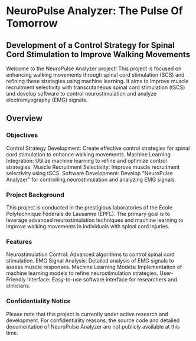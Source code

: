 # NeuroPulse Analyzer: The Pulse Of Tomorrow

## Development of a Control Strategy for Spinal Cord Stimulation to Improve Walking Movements

Welcome to the NeuroPulse Analyzer project! This project is focused on enhancing walking movements through spinal cord stimulation (SCS) and refining these strategies using machine learning. It aims to improve muscle recruitment selectivity with transcutaneous spinal cord stimulation (tSCS) and develop software to control neurostimulation and analyze electromyography (EMG) signals.

## Overview

### Objectives
Control Strategy Development: Create effective control strategies for spinal cord stimulation to enhance walking movements.
Machine Learning Integration: Utilize machine learning to refine and optimize control strategies.
Muscle Recruitment Selectivity: Improve muscle recruitment selectivity using tSCS.
Software Development: Develop "NeuroPulse Analyzer" for controlling neurostimulation and analyzing EMG signals.

###  Project Background
This project is conducted in the prestigious laboratories of the École Polytechnique Fédérale de Lausanne (EPFL). The primary goal is to leverage advanced neurostimulation techniques and machine learning to improve walking movements in individuals with spinal cord injuries.

### Features

Neurostimulation Control: Advanced algorithms to control spinal cord stimulation.
EMG Signal Analysis: Detailed analysis of EMG signals to assess muscle responses.
Machine Learning Models: Implementation of machine learning models to refine neurostimulation strategies.
User-Friendly Interface: Easy-to-use software interface for researchers and clinicians.


### Confidentiality Notice

Please note that this project is currently under active research and development. For confidentiality reasons, the source code and detailed documentation of NeuroPulse Analyzer are not publicly available at this time.
